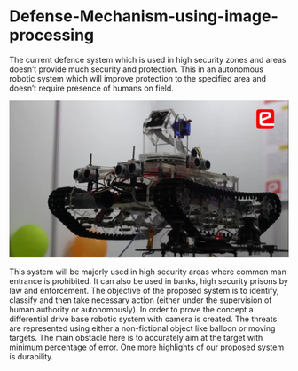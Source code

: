 # Defense-Mechanism-using-image-processing

The current defence system which is used in high security zones and areas doesn’t provide much security and protection. This in an autonomous robotic system which will improve protection to the specified
area and doesn’t require presence of humans on field. 

![](images/Bot.png)

This system will be majorly used in high security areas where common man entrance is prohibited. It can also be used in banks, high security prisons by law and enforcement. The objective of the proposed system is to identify, classify and then take necessary action (either under the supervision of human authority or autonomously). In order to prove the concept a differential drive base robotic system with camera is created. The threats are represented using either a non-fictional object like balloon or moving targets. The main obstacle here is to accurately aim at the target with minimum percentage of
error. One more highlights of our proposed system is durability.
